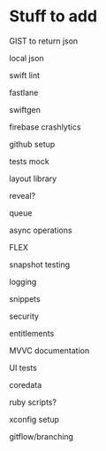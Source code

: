 #  Stuff to add

GIST to return json

local json 

swift lint

fastlane

swiftgen

firebase
crashlytics

github setup

tests
mock

layout library

reveal?

queue

async operations

FLEX

snapshot testing


logging

snippets

security

entitlements

MVVC documentation

UI tests

coredata

ruby scripts?

xconfig setup

gitflow/branching


